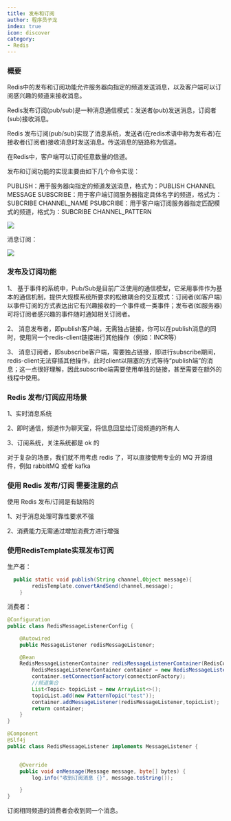 ```yaml
---
title: 发布和订阅
author: 程序员子龙
index: true
icon: discover
category:
- Redis
---
```

### 概要

Redis中的发布和订阅功能允许服务器向指定的频道发送消息，以及客户端可以订阅感兴趣的频道来接收消息。

Redis发布订阅(pub/sub)是一种消息通信模式：发送者(pub)发送消息，订阅者(sub)接收消息。

 Redis 发布订阅(pub/sub)实现了消息系统，发送者(在redis术语中称为发布者)在接收者(订阅者)接收消息时发送消息。传送消息的链路称为信道。

在Redis中，客户端可以订阅任意数量的信道。

发布和订阅功能的实现主要由如下几个命令实现：

PUBLISH：用于服务器向指定的频道发送消息，格式为：PUBLISH CHANNEL MESSAGE
SUBSCRIBE：用于客户端订阅服务器指定具体名字的频道，格式为：SUBCRIBE CHANNEL_NAME
PSUBCRIBE：用于客户端订阅服务器指定匹配模式的频道，格式为：SUBCRIBE CHANNEL_PATTERN

![](https://www.runoob.com/wp-content/uploads/2014/11/pubsub1.png)

消息订阅：

![](https://www.runoob.com/wp-content/uploads/2014/11/pubsub1.png)

### 发布及订阅功能

1、 基于事件的系统中，Pub/Sub是目前广泛使用的通信模型，它采用事件作为基本的通信机制，提供大规模系统所要求的松散耦合的交互模式：订阅者(如客户端)以事件订阅的方式表达出它有兴趣接收的一个事件或一类事件；发布者(如服务器)可将订阅者感兴趣的事件随时通知相关订阅者。

2、 消息发布者，即publish客户端，无需独占链接，你可以在publish消息的同时，使用同一个redis-client链接进行其他操作（例如：INCR等）

3、 消息订阅者，即subscribe客户端，需要独占链接，即进行subscribe期间，redis-client无法穿插其他操作，此时client以阻塞的方式等待“publish端”的消息；这一点很好理解，因此subscribe端需要使用单独的链接，甚至需要在额外的线程中使用。

### Redis 发布/订阅应用场景

1、实时消息系统

2、即时通信，频道作为聊天室，将信息回显给订阅频道的所有人

3、订阅系统，关注系统都是 ok 的

对于复杂的场景，我们就不用考虑 redis 了，可以直接使用专业的 MQ 开源组件，例如 rabbitMQ 或者 kafka

### 使用 Redis 发布/订阅 需要注意的点

使用 Redis 发布/订阅是有缺陷的

1、对于消息处理可靠性要求不强

2、消费能力无需通过增加消费方进行增强

### 使用RedisTemplate实现发布订阅

生产者：

```java
  public static void publish(String channel,Object message){
        redisTemplate.convertAndSend(channel,message);
    }
```

消费者：

```java
@Configuration
public class RedisMessageListenerConfig {

    @Autowired
    public MessageListener redisMessageListener;

    @Bean
    RedisMessageListenerContainer redisMessageListenerContainer(RedisConnectionFactory connectionFactory){
        RedisMessageListenerContainer container = new RedisMessageListenerContainer();
        container.setConnectionFactory(connectionFactory);
        //频道集合
        List<Topic> topicList = new ArrayList<>();
        topicList.add(new PatternTopic("test"));
        container.addMessageListener(redisMessageListener,topicList);
        return container;
    }
}
```

```java
@Component
@Slf4j
public class RedisMessageListener implements MessageListener {


    @Override
    public void onMessage(Message message, byte[] bytes) {
        log.info("收到订阅消息 {}", message.toString());

    }
}
```

订阅相同频道的消费者会收到同一个消息。